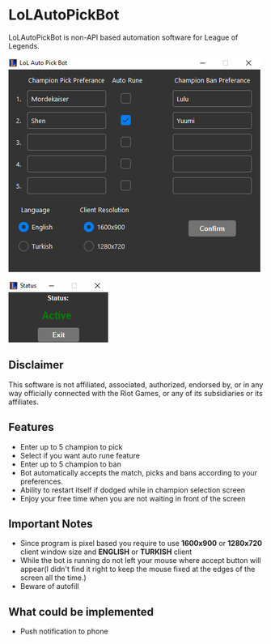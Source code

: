 # LoLAutoPickBot
LoLAutoPickBot is non-API based automation software for League of Legends.

![Screenshot1](app1.png)

![Screenshot2](app2.png)

## Disclaimer
This software is not affiliated, associated, authorized, endorsed by, or in any way officially connected with the Riot Games, or any of its subsidiaries or its affiliates.

## Features
- Enter up to 5 champion to pick
- Select if you want auto rune feature
- Enter up to 5 champion to ban
- Bot automatically accepts the match, picks and bans according to your preferences.
- Ability to restart itself if dodged while in champion selection screen
- Enjoy your free time when you are not waiting in front of the screen

## Important Notes
- Since program is pixel based you require to use **1600x900** or **1280x720** client window size and **ENGLISH** or **TURKISH** client
- While the bot is running do not left your mouse where accept button will appear(I didn't find it right to keep the mouse fixed at the edges of the screen all the time.)
- Beware of autofill

## What could be implemented
- Push notification to phone

